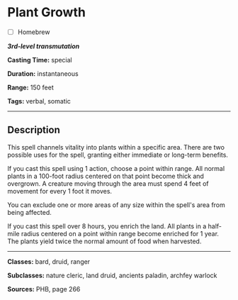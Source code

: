 # Plant Growth

- [ ] Homebrew

***3rd-level transmutation***

**Casting Time:** special

**Duration:** instantaneous

**Range:** 150 feet

**Tags:** verbal, somatic

---

## Description
This spell channels vitality into plants within a specific area.
There are two possible uses for the spell, granting either immediate or long-term benefits.

If you cast this spell using 1 action, choose a point within range.
All normal plants in a 100-foot radius centered on that point become thick and overgrown.
A creature moving through the area must spend 4 feet of movement for every 1 foot it moves.

You can exclude one or more areas of any size within the spell's area from being affected.

If you cast this spell over 8 hours, you enrich the land.
All plants in a half-mile radius centered on a point within range become enriched for 1 year.
The plants yield twice the normal amount of food when harvested.

---

**Classes:** bard, druid, ranger

**Subclasses:** nature cleric, land druid, ancients paladin, archfey warlock

**Sources:** PHB, page 266
